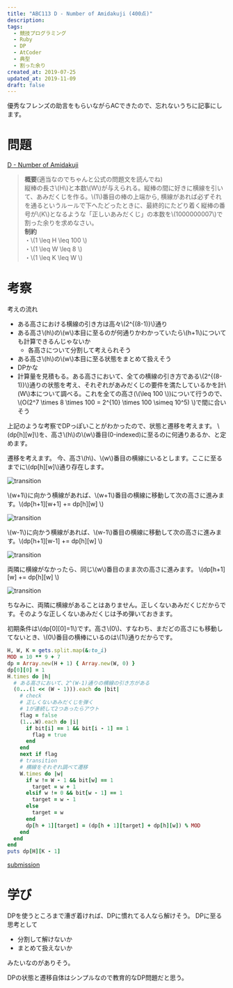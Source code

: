 ```yaml
---
title: "ABC113 D - Number of Amidakuji (400点)"
description:
tags:
  - 競技プログラミング
  - Ruby
  - DP
  - AtCoder
  - 典型
  - 割った余り
created_at: 2019-07-25
updated_at: 2019-11-09
draft: false
---
```



優秀なフレンズの助言をもらいながらACできたので、忘れないうちに記事にします。

# 問題

[D - Number of Amidakuji](https://atcoder.jp/contests/abc113/tasks/abc113_d)

> **概要**(適当なのでちゃんと公式の問題文を読んでね)  
縦棒の長さ\\(H\\)と本数\\(W\\)が与えられる。縦棒の間に好きに横線を引いて、あみだくじを作る。\\(1\\)番目の棒の上端から, 横線があれば必ずそれを通るというルールで下へたどったときに、最終的にたどり着く縦棒の番号が\\(K\\)となるような「正しいあみだくじ」の本数を\\(1000000007\\)で割った余りを求めなさい。  
**制約**  
・\\(1 \leq H \leq 100 \\)  
・\\(1 \leq W \leq 8 \\)  
・\\(1 \leq K \leq W \\)

# 考察
考えの流れ
- ある高さにおける横線の引き方は高々\\(2^{(8-1)}\\)通り
- ある高さ\\(h\\)の\\(w\\)本目に至るのが何通りかわかっていたら\\(h+1\\)についても計算できるんじゃないか
  - 各高さについて分割して考えられそう
- ある高さ\\(h\\)の\\(w\\)本目に至る状態をまとめて扱えそう
- DPかな
- 計算量を見積もる。ある高さにおいて、全ての横線の引き方である\\(2^{(8-1)}\\)通りの状態を考え、それぞれがあみだくじの要件を満たしているかを計\\(W\\)本について調べる。これを全ての高さ(\\(\leq 100 \\))について行うので、\\(O(2^7 \times 8 \times 100 = 2^{10} \times 100 \simeq 10^5) \\)で間に合いそう

上記のような考察でDPっぽいことがわかったので、状態と遷移を考えます。
\\(dp[h][w]\\)を、高さ\\(h\\)の\\(w\\)番目(0-indexed)に至るのに何通りあるか、と定めます。

遷移を考えます。
今、高さ\\(h\\)、\\(w\\)番目の横線にいるとします。ここに至るまでに\\(dp[h][w]\\)通り存在します。

![transition](/posts_images/2019-07-25-abc113_d/1.png)

\\(w+1\\)に向かう横線があれば、\\(w+1\\)番目の横線に移動して次の高さに進みます。\\(dp[h+1][w+1] += dp[h][w] \\)

![transition](/posts_images/2019-07-25-abc113_d/2.png)

\\(w-1\\)に向かう横線があれば、\\(w-1\\)番目の横線に移動して次の高さに進みます。\\(dp[h+1][w-1] += dp[h][w] \\)

![transition](/posts_images/2019-07-25-abc113_d/3.png)

両隣に横線がなかったら、同じ\\(w\\)番目のまま次の高さに進みます。
\\(dp[h+1][w] += dp[h][w] \\)

![transition](/posts_images/2019-07-25-abc113_d/4.png)

ちなみに、両隣に横線があることはありません。正しくないあみだくじだからです。そのような正しくないあみだくじは予め弾いておきます。

初期条件は\\(dp[0][0]=1\\)です。高さ\\(0\\)、すなわち、まだどの高さにも移動してないとき、\\(0\\)番目の横棒にいるのは\\(1\\)通りだからです。


```ruby
H, W, K = gets.split.map(&:to_i)
MOD = 10 ** 9 + 7
dp = Array.new(H + 1) { Array.new(W, 0) }
dp[0][0] = 1
H.times do |h|
  # ある高さにおいて、2^(W-1)通りの横線の引き方がある
  (0...(1 << (W - 1))).each do |bit|
    # check
    # 正しくないあみだくじを弾く
    # 1が連続して2つあったらアウト
    flag = false
    (1...W).each do |i|
      if bit[i] == 1 && bit[i - 1] == 1
        flag = true
      end
    end
    next if flag
    # transition
    # 横線をそれぞれ調べて遷移
    W.times do |w|
      if w != W - 1 && bit[w] == 1
        target = w + 1
      elsif w != 0 && bit[w - 1] == 1
        target = w - 1
      else
        target = w
      end
      dp[h + 1][target] = (dp[h + 1][target] + dp[h][w]) % MOD
    end
  end
end
puts dp[H][K - 1]

```

[submission](https://atcoder.jp/contests/abc113/submissions/6530229)

# 学び
DPを使うところまで漕ぎ着ければ、DPに慣れてる人なら解けそう。
DPに至る思考として
- 分割して解けないか
- まとめて扱えないか

みたいなのがありそう。

DPの状態と遷移自体はシンプルなので教育的なDP問題だと思う。
